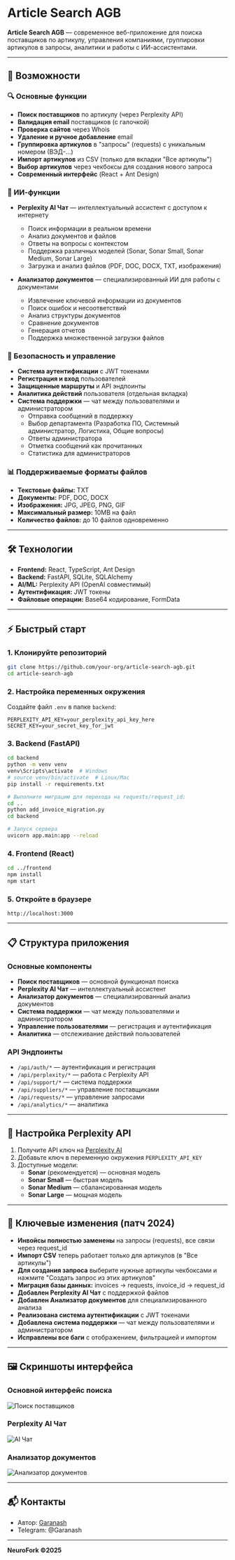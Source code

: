 # Article Search AGB

**Article Search AGB** — современное веб-приложение для поиска поставщиков по артикулу, управления компаниями, группировки артикулов в запросы, аналитики и работы с ИИ-ассистентами.

---

## 🚀 Возможности

### 🔍 Основные функции
- **Поиск поставщиков** по артикулу (через Perplexity API)
- **Валидация email** поставщиков (с галочкой)
- **Проверка сайтов** через Whois
- **Удаление и ручное добавление** email
- **Группировка артикулов** в "запросы" (requests) с уникальным номером (ВЭД-...)
- **Импорт артикулов** из CSV (только для вкладки "Все артикулы")
- **Выбор артикулов** через чекбоксы для создания нового запроса
- **Современный интерфейс** (React + Ant Design)

### 🤖 ИИ-функции
- **Perplexity AI Чат** — интеллектуальный ассистент с доступом к интернету
  - Поиск информации в реальном времени
  - Анализ документов и файлов
  - Ответы на вопросы с контекстом
  - Поддержка различных моделей (Sonar, Sonar Small, Sonar Medium, Sonar Large)
  - Загрузка и анализ файлов (PDF, DOC, DOCX, TXT, изображения)

- **Анализатор документов** — специализированный ИИ для работы с документами
  - Извлечение ключевой информации из документов
  - Поиск ошибок и несоответствий
  - Анализ структуры документов
  - Сравнение документов
  - Генерация отчетов
  - Поддержка множественной загрузки файлов

### 🔐 Безопасность и управление
- **Система аутентификации** с JWT токенами
- **Регистрация и вход** пользователей
- **Защищенные маршруты** и API эндпоинты
- **Аналитика действий** пользователя (отдельная вкладка)
- **Система поддержки** — чат между пользователями и администратором
  - Отправка сообщений в поддержку
  - Выбор департамента (Разработка ПО, Системный администратор, Логистика, Общие вопросы)
  - Ответы администратора
  - Отметка сообщений как прочитанных
  - Статистика для администраторов

### 📊 Поддерживаемые форматы файлов
- **Текстовые файлы:** TXT
- **Документы:** PDF, DOC, DOCX
- **Изображения:** JPG, JPEG, PNG, GIF
- **Максимальный размер:** 10MB на файл
- **Количество файлов:** до 10 файлов одновременно

---

## 🛠️ Технологии
- **Frontend:** React, TypeScript, Ant Design
- **Backend:** FastAPI, SQLite, SQLAlchemy
- **AI/ML:** Perplexity API (OpenAI совместимый)
- **Аутентификация:** JWT токены
- **Файловые операции:** Base64 кодирование, FormData

---

## ⚡ Быстрый старт

### 1. Клонируйте репозиторий
```bash
git clone https://github.com/your-org/article-search-agb.git
cd article-search-agb
```

### 2. Настройка переменных окружения
Создайте файл `.env` в папке `backend`:
```env
PERPLEXITY_API_KEY=your_perplexity_api_key_here
SECRET_KEY=your_secret_key_for_jwt
```

### 3. Backend (FastAPI)
```bash
cd backend
python -m venv venv
venv\Scripts\activate  # Windows
# source venv/bin/activate  # Linux/Mac
pip install -r requirements.txt

# Выполните миграцию для перехода на requests/request_id:
cd ..
python add_invoice_migration.py
cd backend

# Запуск сервера
uvicorn app.main:app --reload
```

### 4. Frontend (React)
```bash
cd ../frontend
npm install
npm start
```

### 5. Откройте в браузере
```
http://localhost:3000
```

---

## 📋 Структура приложения

### Основные компоненты
- **Поиск поставщиков** — основной функционал поиска
- **Perplexity AI Чат** — интеллектуальный ассистент
- **Анализатор документов** — специализированный анализ документов
- **Система поддержки** — чат между пользователями и администратором
- **Управление пользователями** — регистрация и аутентификация
- **Аналитика** — отслеживание действий пользователей

### API Эндпоинты
- `/api/auth/*` — аутентификация и регистрация
- `/api/perplexity/*` — работа с Perplexity API
- `/api/support/*` — система поддержки
- `/api/suppliers/*` — управление поставщиками
- `/api/requests/*` — управление запросами
- `/api/analytics/*` — аналитика

---

## 🔧 Настройка Perplexity API

1. Получите API ключ на [Perplexity AI](https://www.perplexity.ai/)
2. Добавьте ключ в переменную окружения `PERPLEXITY_API_KEY`
3. Доступные модели:
   - **Sonar** (рекомендуется) — основная модель
   - **Sonar Small** — быстрая модель
   - **Sonar Medium** — сбалансированная модель
   - **Sonar Large** — мощная модель

---

## 📝 Ключевые изменения (патч 2024)
- **Инвойсы полностью заменены** на запросы (requests), все связи через request_id
- **Импорт CSV** теперь работает только для артикулов (в "Все артикулы")
- **Для создания запроса** выберите нужные артикулы чекбоксами и нажмите "Создать запрос из этих артикулов"
- **Миграция базы данных:** invoices → requests, invoice_id → request_id
- **Добавлен Perplexity AI Чат** с поддержкой файлов
- **Добавлен Анализатор документов** для специализированного анализа
- **Реализована система аутентификации** с JWT токенами
- **Добавлена система поддержки** — чат между пользователями и администратором
- **Исправлены все баги** с отображением, фильтрацией и импортом

---

## 🖼️ Скриншоты интерфейса

### Основной интерфейс поиска
![Поиск поставщиков](#)

### Perplexity AI Чат
![AI Чат](#)

### Анализатор документов
![Анализатор документов](#)

---

## 📬 Контакты
- Автор: [Garanash](mailto:dolgov_am@mail.ru)
- Telegram: @Garanash

---

**NeuroFork ©2025** 